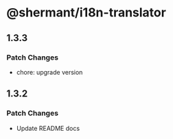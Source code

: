 # @shermant/i18n-translator

## 1.3.3

### Patch Changes

- chore: upgrade version

## 1.3.2

### Patch Changes

- Update README docs

